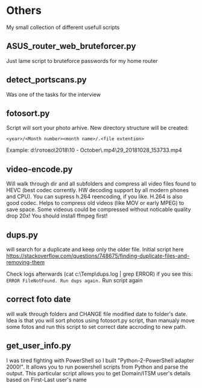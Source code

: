 # Others
My small collection of different usefull scripts

## ASUS_router_web_bruteforcer.py
Just lame script to bruteforce passwords for my home router

## detect_portscans.py
Was one of the tasks for the interview 

## fotosort.py
Script will sort your photo arhive. New directory structure will be created:
```
<year>/<Month number><month name>/.<file extention>
```
Example:
d:\готово\2018\10 - October\\.mp4\29_20181028_153733.mp4

## video-encode.py
Will walk through dir and all subfolders and compress all video files found to HEVC (best codec corrently. HW decoding support by all modern phones and CPU). 
You can supress h.264 reencoding, if you like. H.264 is also good codec. Helps to compress old videos (like MOV or early MPEG) to save space. Some videous could be compressed without noticable quality drop 20x!
You should install ffmpeg first!

## dups.py 
will search for a duplicate and keep only the older file. Initial script here https://stackoverflow.com/questions/748675/finding-duplicate-files-and-removing-them

Check logs afterwards (cat c:\Temp\dups.log | grep ERROR)
if you see this:
```ERROR FileNotFound. Run dups again.```
Run script again

## correct foto date
will walk through folders and CHANGE file modified date to folder's date. 
Idea is that you will sort photos using fotosort.py script, than manualy move some fotos and run this script to set correct date accroding to new path.

## get_user_info.py
I was tired fighting with PowerShell so I built "Python-2-PowerShell adapter 2000!". It allows you to run powershell scripts from Python and parse the output. 
This particular script allows you to get Domain/ITSM user's details based on First-Last user's name
